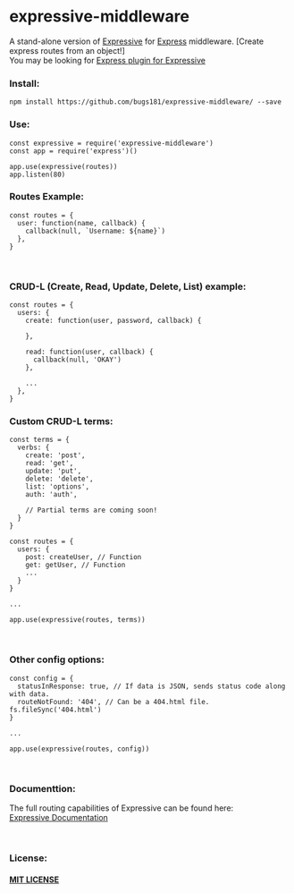 # expressive-middleware
A stand-alone version of [Expressive](https://github.com/bugs181/Expressive) for [Express](https://github.com/expressjs/express) middleware. [Create express routes from an object!]<br>
You may be looking for [Express plugin for Expressive](https://github.com/bugs181/expressive-express) <br>

### Install: ###
    npm install https://github.com/bugs181/expressive-middleware/ --save

### Use: ###
    const expressive = require('expressive-middleware')
    const app = require('express')()

    app.use(expressive(routes))
    app.listen(80)

### Routes Example: ###
    const routes = {
      user: function(name, callback) {
        callback(null, `Username: ${name}`)
      },
    }

<br>

### CRUD-L (Create, Read, Update, Delete, List) example: ###
    const routes = {
      users: {
        create: function(user, password, callback) {
    
        },
    
        read: function(user, callback) {
          callback(null, 'OKAY')
        },
    
        ...
      },
    }

### Custom CRUD-L terms: ###

    const terms = {
      verbs: {
        create: 'post',
        read: 'get',
        update: 'put',
        delete: 'delete',
        list: 'options',
        auth: 'auth',
        
        // Partial terms are coming soon!
      }
    }

    const routes = {
      users: {
        post: createUser, // Function
        get: getUser, // Function
        ...
      }
    }
    
    ...
    
    app.use(expressive(routes, terms))

<br>

### Other config options: ###
    const config = {
      statusInResponse: true, // If data is JSON, sends status code along with data.
      routeNotFound: '404', // Can be a 404.html file. fs.fileSync('404.html')
    }
    
    ...
    
    app.use(expressive(routes, config))

<br>
    

### Documenttion: ###
The full routing capabilities of Expressive can be found here: <br>
[Expressive Documentation](https://github.com/bugs181/Expressive/blob/master/README.md)

<br>

### License: ###
#### [MIT LICENSE](https://github.com/bugs181/expressive-middleware/blob/master/LICENSE) ####
